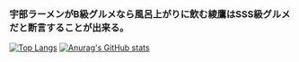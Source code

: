### 宇部ラーメンがB級グルメなら風呂上がりに飲む綾鷹はSSS級グルメだと断言することが出来る。
[![Top Langs](https://github-readme-stats.vercel.app/api/top-langs/?username=HIJIKI777&layout=compact&theme=onedark)](https://github.com/anuraghazra/github-readme-stats)
[![Anurag's GitHub stats](https://github-readme-stats.vercel.app/api?username=HIJIKI777)](https://github.com/anuraghazra/github-readme-stats)

<!--
**HIJIKI777/HIJIKI777** is a ✨ _special_ ✨ repository because its `README.md` (this file) appears on your GitHub profile.

Here are some ideas to get you started:

- 🔭 I’m currently working on ...
- 🌱 I’m currently learning ...
- 👯 I’m looking to collaborate on ...
- 🤔 I’m looking for help with ...
- 💬 Ask me about ...
- 📫 How to reach me: ...
- 😄 Pronouns: ...
- ⚡ Fun fact: ...
-->
